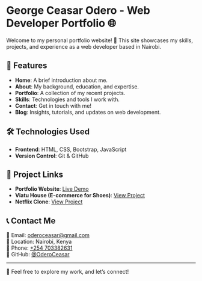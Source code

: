# George Ceasar Odero - Web Developer Portfolio 🌐

Welcome to my personal portfolio website! 🎉 This site showcases my skills, projects, and experience as a web developer based in Nairobi.

## 📌 Features

- **Home**: A brief introduction about me.
- **About**: My background, education, and expertise.
- **Portfolio**: A collection of my recent projects.
- **Skills**: Technologies and tools I work with.
- **Contact**: Get in touch with me!
- **Blog**: Insights, tutorials, and updates on web development.

## 🛠️ Technologies Used

- **Frontend**: HTML, CSS, Bootstrap, JavaScript
- **Version Control**: Git & GitHub  

## 📂 Project Links

- **Portfolio Website**: [Live Demo](https://oderoceasar.github.io/Portfolio/) 
- **Viatu House (E-commerce for Shoes)**: [View Project](https://oderoceasar.github.io/ViatuHouse-Website/)  
- **Netflix Clone**: [View Project](https://oderoceasar.github.io/Netflix-Clone/)  

## 📞 Contact Me

📧 Email: [oderoceasar@gmail.com](mailto:oderoceasar@gmail.com)  
📍 Location: Nairobi, Kenya  
📱 Phone: [+254 703382631](tel:+254703382631)  
🔗 GitHub: [@OderoCeasar](https://github.com/OderoCeasar)  

---

🚀 Feel free to explore my work, and let’s connect!  

